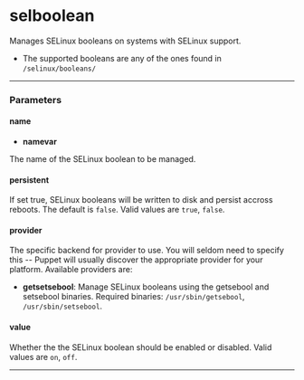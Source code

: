 selboolean
==========

Manages SELinux booleans on systems with SELinux support.

* The supported booleans are any of the ones found in `/selinux/booleans/`

* * *

### Parameters

#### name

-   **namevar**

The name of the SELinux boolean to be managed.

#### persistent

If set true, SELinux booleans will be written to disk and persist
accross reboots. The default is `false`. Valid values are `true`,
`false`.

#### provider

The specific backend for provider to use. You will seldom need to
specify this -- Puppet will usually discover the appropriate
provider for your platform. Available providers are:

-   **getsetsebool**: Manage SELinux booleans using the getsebool
    and setsebool binaries. Required binaries: `/usr/sbin/getsebool`,
    `/usr/sbin/setsebool`.

#### value

Whether the the SELinux boolean should be enabled or disabled.
Valid values are `on`, `off`.


* * * * *

